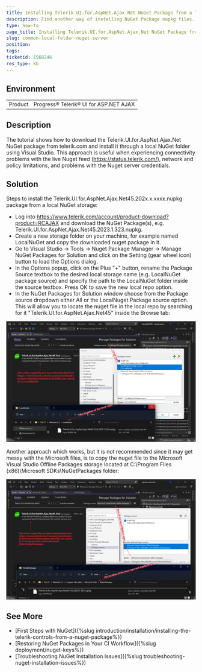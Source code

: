 ```yaml
---
title: Installing Telerik.UI.for.AspNet.Ajax.Net NuGet Package from a local folder
description: Find another way of installing NuGet Package nupkg files. This approach is useful when experiencing problems connecting to the live nuget feeds.
type: how-to
page_title: Installing Telerik.UI.for.AspNet.Ajax.Net NuGet Package from a local NuGet storage.
slug: common-local-folder-nuget-server
position: 
tags: 
ticketid: 1568246
res_type: kb
---
```


## Environment
<table>
	<tbody>
		<tr>
			<td>Product</td>
			<td>Progress® Telerik® UI for ASP.NET AJAX</td>
		</tr>
	</tbody>
</table>


## Description
The tutorial shows how to download the Telerik.UI.for.AspNet.Ajax.Net NuGet package from telerik.com and install it through a local NuGet folder using Visual Studio. This approach is useful when experiencing connectivity problems with the live Nuget feed (https://status.telerik.com/), network and policy limitations, and problems with the Nuget server credentials.

## Solution
Steps to install the Telerik.UI.for.AspNet.Ajax.Net45.202x.x.xxxx.nupkg package from a local NuGet storage:
* Log into https://www.telerik.com/account/product-download?product=RCAJAX and download the NuGet Package(s), e.g. Telerik.UI.for.AspNet.Ajax.Net45.2023.1.323.nupkg.
* Create a new storage folder on your machine, for example named LocalNuGet and copy the downloaded nuget package in it.
* Go to Visual Studio -> Tools -> Nuget Package Manager -> Manage NuGet Packages for Solution and click on the Setting (gear wheel icon) button to load the Options dialog.
* In the Options popup, click on the Plus "+" button, rename the Package Source textbox to the desired local storage name (e.g. LocalNuGet package source) and specify the path to the LocalNuGet folder inside the source textbox. Press OK to save the new local repo option.
* In the NuGet Packages for Solution window choose from the Package source dropdown either All or the LocalNuget Package source option. This will allow you to locate the nuget file in the local repo by searching for it "Telerik.UI.for.AspNet.Ajax.Net45" inside the Browse tab:

![local nuget server](images/common_local_nuget_repo_2.png)


Another approach which works, but it is not recommended since it may get messy with the Microsoft files, is to copy the nuget file to the Microsoft Visual Studio Offline Packages storage located at C:\Program Files (x86)\Microsoft SDKs\NuGetPackages folder:

![local nuget server](images/common_local_nuget_repo.png)

## See More
* [First Steps with NuGet]({%slug introduction/installation/installing-the-telerik-controls-from-a-nuget-package%})
* [Restoring NuGet Packages in Your CI Workflow]({%slug deployment/nuget-keys%})
* [Troubleshooting NuGet Installation Issues]({%slug troubleshooting-nuget-installation-issues%})
   
     